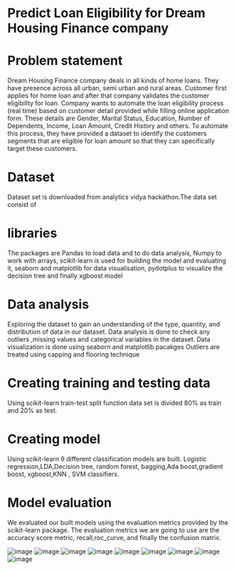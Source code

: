 # Predict Loan Eligibility for Dream Housing Finance company

# Problem statement
Dream Housing Finance company deals in all kinds of home loans. 
They have presence across all urban, semi urban and rural areas. Customer first applies for home loan and after that company validates the customer eligibility for loan.
Company wants to automate the loan eligibility process (real time) based on customer detail provided while filling online application form. 
These details are Gender, Marital Status, Education, Number of Dependents, Income, Loan Amount, Credit History and others. 
To automate this process, they have provided a dataset to identify the customers segments that are eligible for loan amount so that they can specifically target these customers. 



# Dataset
Dataset set is downloaded from analytics vidya hackathon.The data set consist of 

# libraries
The packages are Pandas to load data and to do data analysis, Numpy to work with arrays, scikit-learn is used for building the model and evaluating it,
seaborn and matplotlib for data visualisation, pydotplus to visualize the decision tree and finally xgboost model

# Data analysis
Exploring the dataset to gain an understanding of the type, quantity, and distribution of data in our dataset. 
Data analysis is done to check any outliers ,missing values and categorical variables in the dataset. Data visualization is done using seaborn and matplotlib pacakges
Outliers are treated using capping and flooring technique

# Creating training and testing data 
Using scikit-learn train-test split function data set is divided 80% as train and 20% as test.

# Creating model 
Using scikit-learn 9 different classification models are built.
Logistic regression,LDA,Decision tree, random forest, bagging,Ada boost,gradient boost, xgboost,KNN , SVM classifiers.

# Model evaluation
We evaluated our built models using the evaluation metrics provided by the scikit-learn package. 
The evaluation metrics we are going to use are the accuracy score metric, recall,roc_curve, and finally the confusion matrix.



![image](https://user-images.githubusercontent.com/69953585/110892354-ea1b2280-8319-11eb-883f-0a084af117de.png)
![image](https://user-images.githubusercontent.com/69953585/110892440-0cad3b80-831a-11eb-8c9d-bf64c2eedc62.png)
![image](https://user-images.githubusercontent.com/69953585/110892459-16cf3a00-831a-11eb-8476-ea137979416d.png)
![image](https://user-images.githubusercontent.com/69953585/110892470-1df64800-831a-11eb-835f-d84b3ef133ab.png)
![image](https://user-images.githubusercontent.com/69953585/110892476-23539280-831a-11eb-9ba5-94e00125c677.png)
![image](https://user-images.githubusercontent.com/69953585/110892485-28b0dd00-831a-11eb-9ca9-b377c84f809c.png)
![image](https://user-images.githubusercontent.com/69953585/110892502-2fd7eb00-831a-11eb-96ef-552d5e23c729.png)
![image](https://user-images.githubusercontent.com/69953585/110892520-39615300-831a-11eb-9203-147b8edee6ce.png)
![image](https://user-images.githubusercontent.com/69953585/110892539-3fefca80-831a-11eb-976c-98f858ffc6fa.png)









